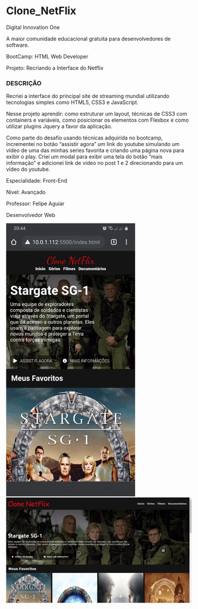 <h1>Clone_NetFlix</h1>

<p>Digital Innovation One</p>

<p>A maior comunidade educacional gratuita para desenvolvedores de software.</p>

<p>BootCamp: HTML Web Developer</p>
<p>Projeto: Recriando a Interface do Netflix</p>

<h3>DESCRIÇÃO</h3>
<p>Recriei a interface do principal site de streaming mundial utilizando tecnologias simples como HTML5, CSS3 e JavaScript.</p>
<p>Nesse projeto aprendir: como estruturar um layout, técnicas de CSS3 com containers e variáveis, como posicionar os elementos com Flexbox e como utilizar plugins Jquery a favor da aplicação.</p>
<p>Como parte do desafio usando técnicas adquirida no bootcamp, incrementei no botão “assistir agora” um link do youtube simulando um vídeo de uma das minhas series favorita e criando uma página nova para exibir o play. Criei um modal para exibir uma tela do botão “mais informação” e adicionei link de vídeo no post 1 e 2 direcionando para um vídeo do youtube.</p>

<p>Especialidade: Front-End</p>
<p>Nivel: Avançado</p>
<p>Professor: Felipe Aguiar</p>
<p>Desenvolvedor Web</p>

<img src="./img/Screenshot_1.jpg" width="350">
<img src="./img/Screenshot_2.jpg" width="600">
